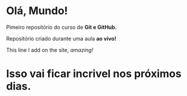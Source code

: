 # Olá, Mundo!
 Pimeiro repositório do curso de **Git e GitHub.**

 Repositório criado durante uma aula **ao vivo!**

 This line I add on the site, *amazing!*

 # Isso vai ficar incrivel nos próximos dias.
